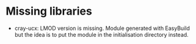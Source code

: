 # Missing libraries

  * cray-ucx: LMOD version is missing. Module generated with EasyBuild but the
    idea is to put the module in the initialisation directory instead.